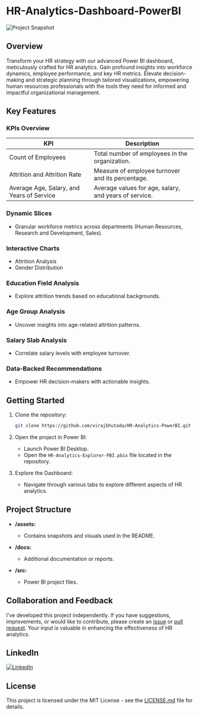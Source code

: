 # HR-Analytics-Dashboard-PowerBI


![Project Snapshot](https://github.com/virajbhutada/HR-Analytics-PowerBI/assets/143819712/1cedd626-a765-4bc2-a861-b82dc1bb7f32)

## Overview

Transform your HR strategy with our advanced Power BI dashboard, meticulously crafted for HR analytics. Gain profound insights into workforce dynamics, employee performance, and key HR metrics. Elevate decision-making and strategic planning through tailored visualizations, empowering human resources professionals with the tools they need for informed and impactful organizational management.

## Key Features

### KPIs Overview

| KPI                        | Description                                       |
|-----------------------------|---------------------------------------------------|
| Count of Employees          | Total number of employees in the organization.    |
| Attrition and Attrition Rate| Measure of employee turnover and its percentage.  |
| Average Age, Salary, and Years of Service | Average values for age, salary, and years of service. |

### Dynamic Slices

- Granular workforce metrics across departments (Human Resources, Research and Development, Sales).

### Interactive Charts

- Attrition Analysis
- Gender Distribution

### Education Field Analysis

- Explore attrition trends based on educational backgrounds.

### Age Group Analysis

- Uncover insights into age-related attrition patterns.

### Salary Slab Analysis

- Correlate salary levels with employee turnover.

### Data-Backed Recommendations

- Empower HR decision-makers with actionable insights.

## Getting Started

1. Clone the repository:
   ```bash
   git clone https://github.com/virajbhutada/HR-Analytics-PowerBI.git
   ```

2. Open the project in Power BI:
   - Launch Power BI Desktop.
   - Open the `HR-Analytics-Explorer-PBI.pbix` file located in the repository.

3. Explore the Dashboard:
   - Navigate through various tabs to explore different aspects of HR analytics.

## Project Structure

- **/assets:**
  - Contains snapshots and visuals used in the README.

- **/docs:**
  - Additional documentation or reports.

- **/src:**
  - Power BI project files.

## Collaboration and Feedback

I've developed this project independently. If you have suggestions, improvements, or would like to contribute, please create an [issue](https://github.com/virajbhutada/HR-Analytics-PowerBI/issues) or [pull request](https://github.com/virajbhutada/HR-Analytics-PowerBI/pulls). Your input is valuable in enhancing the effectiveness of HR analytics.

## LinkedIn

[![LinkedIn](https://img.shields.io/badge/LinkedIn-Connect-blue)](https://www.linkedin.com/in/virajnbhutada24)

## License

This project is licensed under the MIT License - see the [LICENSE.md](LICENSE.md) file for details.

